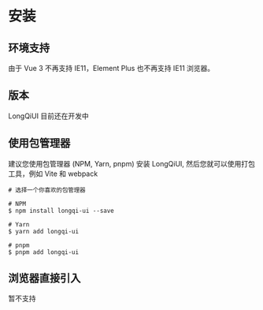 # 安装

## 环境支持

由于 Vue 3 不再支持 IE11，Element Plus 也不再支持 IE11 浏览器。

## 版本

LongQiUI 目前还在开发中

## 使用包管理器

建议您使用包管理器 (NPM, Yarn, pnpm) 安装 LongQiUI, 然后您就可以使用打包工具，例如 Vite 和 webpack

```
# 选择一个你喜欢的包管理器

# NPM
$ npm install longqi-ui --save

# Yarn
$ yarn add longqi-ui

# pnpm
$ pnpm add longqi-ui
```

## 浏览器直接引入

暂不支持


